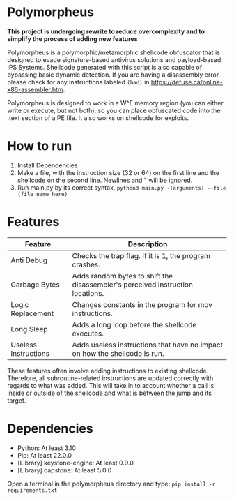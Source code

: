 # Polymorpheus
__This project is undergoing rewrite to reduce overcomplexity and to simplify the process of adding new features__

Polymorpheus is a polymorphic/metamorphic shellcode obfuscator that is designed to evade signature-based antivirus solutions and payload-based IPS Systems. Shellcode generated with this script is also capable of bypassing basic dynamic detection. If you are having a disassembly error, please check for any instructions labeled `(bad)` in https://defuse.ca/online-x86-assembler.htm.

Polymorpheus is designed to work in a W^E memory region (you can either write or execute, but not both), so you can place obfuscated code into the .text section of a PE file. It also works on shellcode for exploits.

# How to run
1. Install Dependencies
2. Make a file, with the instruction size (32 or 64) on the first line and the shellcode on the second line. Newlines and " will be ignored.
3. Run main.py by its correct syntax, `python3 main.py -(arguments) --file (file_name_here)`

# Features
| Feature | Description |
| --- | --- |
| Anti Debug | Checks the trap flag. If it is 1, the program crashes. |
| Garbage Bytes | Adds random bytes to shift the disassembler's perceived instruction locations. |
| Logic Replacement | Changes constants in the program for mov instructions. |
| Long Sleep | Adds a long loop before the shellcode executes. |
| Useless Instructions | Adds useless instructions that have no impact on how the shellcode is run. |

These features often involve adding instructions to existing shellcode. Therefore, all subroutine-related instructions are updated correctly with regards to what was added. This will take in to account whether a call is inside or outside of the shellcode and what is between the jump and its target.

# Dependencies
- Python: At least 3.10
- Pip: At least 22.0.0
- [Library] keystone-engine: At least 0.9.0
- [Library] capstone: At least 5.0.0

Open a terminal in the polymorpheus directory and type: `pip install -r requirements.txt`
